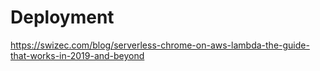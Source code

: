 


# Deployment

https://swizec.com/blog/serverless-chrome-on-aws-lambda-the-guide-that-works-in-2019-and-beyond